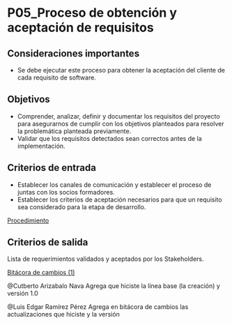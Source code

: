 # P05_Proceso de obtención y aceptación de requisitos

## Consideraciones importantes[](https://ace-software-development.github.io/Manual-de-Operaciones/docs/Procesos/P05_AceptacionRequisitos#consideraciones-importantes)

- Se debe ejecutar este proceso para obtener la aceptación del cliente de cada requisito de software.

## Objetivos[](https://ace-software-development.github.io/Manual-de-Operaciones/docs/Procesos/P05_AceptacionRequisitos#objetivos)

- Comprender, analizar, definir y documentar los requisitos del proyecto para asegurarnos de cumplir con los objetivos planteados para resolver la problemática planteada previamente.
- Validar que los requisitos detectados sean correctos antes de la implementación.

## Criterios de entrada[](https://ace-software-development.github.io/Manual-de-Operaciones/docs/Procesos/P05_AceptacionRequisitos#criterios-de-entrada)

- Establecer los canales de comunicación y establecer el proceso de juntas con los socios formadores.
- Establecer los criterios de aceptación necesarios para que un requisito sea considerado para la etapa de desarrollo.

[](https://ace-software-development.github.io/Manual-de-Operaciones/docs/Procesos/P05_AceptacionRequisitos#procedimiento)

[Procedimiento](P05_Proceso%20de%20obtencio%CC%81n%20y%20aceptacio%CC%81n%20de%20requisi%20acadd69f0052485a846ecf4780813286/Procedimiento%2007e48cb7181a446c97334abbbfd1f418.csv)

## Criterios de salida[](https://ace-software-development.github.io/Manual-de-Operaciones/docs/Procesos/P05_AceptacionRequisitos#criterios-de-salida)

Lista de requerimientos validados y aceptados por los Stakeholders. 

[Bitácora de cambios (1)](P05_Proceso%20de%20obtencio%CC%81n%20y%20aceptacio%CC%81n%20de%20requisi%20acadd69f0052485a846ecf4780813286/Bita%CC%81cora%20de%20cambios%20(1)%20be2ee5cf94e1489d8b47fcdf107a86f1.csv)

@Cutberto Arizabalo Nava Agrega que hiciste la línea base (la creación) y versión 1.0

@Luis Edgar Ramírez Pérez Agrega en bitácora de cambios las actualizaciones que hiciste y la versión